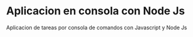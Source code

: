 # Aplicacion en consola con Node Js

Aplicacion de tareas por consola de comandos con Javascript y Node Js
